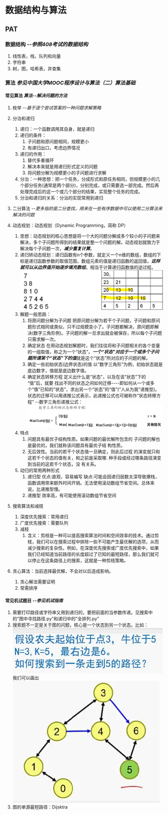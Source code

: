 # 数据结构与算法

## PAT

### 数据结构 *--参照408考试的数据结构*

1. 线性表，栈，队列和向量
2. 字符串
3. 树，图，哈希表，并查集

### 算法 *参见中国大学MOOC程序设计与算法（二）算法基础*

#### 常见算法 *算法--解决问题的方法*

1. 枚举 *--基于逐个尝试答案的一种问题求解策略*
2. 分治和递归

   1) 递归：一个函数调用其自身，就是递归
   2) 递归的条件：
      1) 子问题和原问题相同，规模更小
      2) 有递归出口，考虑边界情况
   3) 递归的作用：
      1) 替代多重循环
      2) 解决本来就是用递归形式定义的问题
      3) 将问题分解为规模更小的子问题进行求解
   4) 分治：一种思想：把一个任务，分成形式和原任务相同，但规模更小的几个部分任务(通常是两个部分)，分别完成，或只需要选一部完成。然后再处理完成后的这一个或几个部分的结果，实现整个任务的完成。
   5) 分治和递归的关系：分治的实现常用到递归
3. 二分算法 *--更多指的是二分查找，用来在一些有序数据中可以使用二分算法来解决的问题*
4. 动态规划：动态规划（Dynamic Programming，简称 DP）

   1) 思想：动态规划的核心思想是将一个大的问题分解成多个较小的子问题来解决，多个子问题所得到的结果就是整一个问题的解。动态规划就致力于解决每个子问题一次，***减少重复计算***。
   2) 递归转动态规划：递归函数有n个参数，就定义一个n维的数组，数组的下标是递归函数参数的取值范围，数组元素的值是递归函数的返回值，***这样就可以从边界值开始逐步填充数组***，相当于计算递归函数值的逆过程。![Alt text](image.png)
   3) 解题一般思路：
      1) 将原问题分解为子问题
         把原问题分解为若干个子问题，子问题和原问题形式相同或类似，只不过规模变小了。子问题都解决，原问题即解决(数字三角形例)。子问题的解一旦求出就会被保存，所以每个子问题只需求解一次。
      2) 确定状态
         在用动态规划解题时，我们往往将和子问题相关的各个变量的一组取值，称之为一个“状态”。***一个“状态”对应于一个或多个子问题所谓某个“状态”下的值***就是这个“状态”所对应的子问题的解。
      3) 确定一些初始状态(边界状态)的值
         以“数字三角形”为例，初始状态就是底边数字，值就是底边数字值。
      4) 确定状态转移方程
         定义出什么是“状态”，以及在该“状态”下的 “值”后，就要
         找出不同的状态之间如何迁移----即如何从一个或多个“值”已知的“状态”，求出另一个“状态”的“值”(“人从为我”递推型)。状态的迁移可以用递推公式表示，此递推公式也可被称作“状态转移方程”
         --数字三角形递推公式：
         ![Alt text](image-1.png)
   4) 特点
      1) 问题具有最优子结构性质。如果问题的最优解所包含的
         子问题的解也是最优的，我们就称该问题具有最优子结
         构性质。
      2) 无后效性。当前的若干个状态值一旦确定，则此后过程
         的演变就只和这若千个状态的值有关，和之前是采取哪.
         种手段或经过哪条路径演变到当前的这若千个状态，没
         有关系。
   5) 动归的常用两种形式
      1) 递归型
         优点:直观，容易编写
         缺点:可能会因递归层数太深导致爆栈，函数调用带来额外时间开销。无法使用滚动数组节省空间。总体来说，比递推型慢。
      2) 递推型
         效率高，有可能使用滚动数组节省空间
5. 搜索算法和减枝

   1) 深度优先搜索：常用递归
   2) 广度优先搜索：需要队列
   3) 减枝
      1) 含义：剪枝是一种可以提高搜索算法时间和空间效率的技术。通过剪枝，我们可以在搜索过程中排除一些不可能产生最优解的选项，从而减少搜索的复杂性。例如，在深度优先搜索或广度优先搜索中，如果我们已经知道当前路径的长度超过了已知的最短路径，那么我们就可以停止在这条路径上的搜索，这就是一种剪枝策略。
6. 贪心算法：当前选择最优解，不会对以后造成影响。

   1) 贪心解法需要证明
   2) 常需排序

#### 常见机试题目 *--参见机试指南*

1. 需要打印路径或字符串又用到递归的，要把前面的当参数传递。见搜索中的"图中寻找路径.py"和递归中的"全排列.py"
2. 搜索题不一定是关于图的问题，核心是一个状态到另一个状态。比如：![1706235809189](images/README/1706235809189.png)      我们可以画出![1706235851026](images/README/1706235851026.png)
3. 图的单源最短路径：Dijsktra
